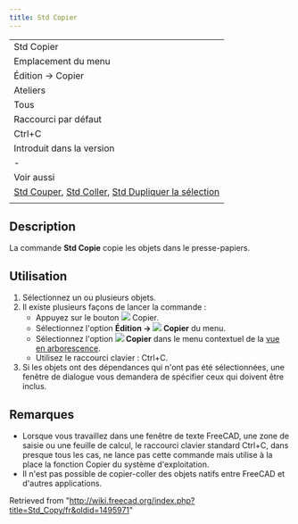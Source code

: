 ```yaml
---
title: Std Copier
---
```

|  |
| --- |
| Std Copier |
| Emplacement du menu |
| Édition → Copier |
| Ateliers |
| Tous |
| Raccourci par défaut |
| Ctrl+C |
| Introduit dans la version |
| - |
| Voir aussi |
| [Std Couper](/Std_Cut/fr "Std Cut/fr"), [Std Coller](/Std_Paste/fr "Std Paste/fr"), [Std Dupliquer la sélection](/Std_DuplicateSelection/fr "Std DuplicateSelection/fr") |
|  |

## Description

La commande **Std Copie** copie les objets dans le presse-papiers.

## Utilisation

1. Sélectionnez un ou plusieurs objets.
2. Il existe plusieurs façons de lancer la commande :
   * Appuyez sur le bouton ![](/images/Std_Copy.svg) Copier.
   * Sélectionnez l'option **Édition → ![](/images/Std_Copy.svg) Copier** du menu.
   * Sélectionnez l'option **![](/images/Std_Copy.svg) Copier** dans le menu contextuel de la [vue en arborescence](/Tree_view/fr "Tree view/fr").
   * Utilisez le raccourci clavier : Ctrl+C.
3. Si les objets ont des dépendances qui n'ont pas été sélectionnées, une fenêtre de dialogue vous demandera de spécifier ceux qui doivent être inclus.

## Remarques

* Lorsque vous travaillez dans une fenêtre de texte FreeCAD, une zone de saisie ou une feuille de calcul, le raccourci clavier standard Ctrl+C, dans presque tous les cas, ne lance pas cette commande mais utilise à la place la fonction Copier du système d'exploitation.
* Il n'est pas possible de copier-coller des objets natifs entre FreeCAD et d'autres applications.

Retrieved from "<http://wiki.freecad.org/index.php?title=Std_Copy/fr&oldid=1495971>"